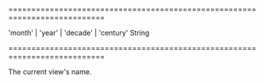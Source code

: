 ===========================================================================
<!--acceptValues-->'month' | 'year' | 'decade' | 'century'<!--/acceptValues-->
<!--type-->String<!--/type-->
===========================================================================

<!--shortDescription-->
The current view's name. 
<!--/shortDescription-->

<!--fullDescription-->

<!--/fullDescription-->